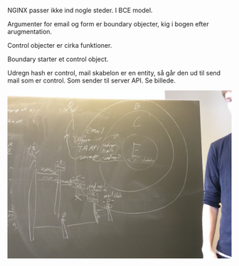 NGINX passer ikke ind nogle steder. I BCE model.

Argumenter for email og form er boundary objecter, kig i bogen efter arugmentation.

Control objecter er cirka funktioner.

Boundary starter et control object.

Udregn hash er control, mail skabelon er en entity, så går den ud til send mail som er control. Som sender til server API. Se billede.

![Passov BCE og Sekvens](DSC_0032.JPG "Passov BCE og Sekvens")
